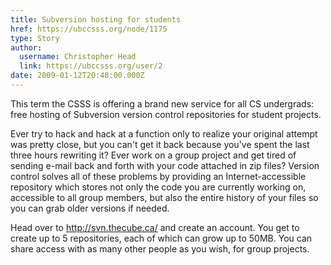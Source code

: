 ```yaml
---
title: Subversion hosting for students 
href: https://ubccsss.org/node/1175
type: Story
author:
  username: Christopher Head
  link: https://ubccsss.org/user/2
date: 2009-01-12T20:48:00.000Z
---
```


<div class="field field-name-body field-type-text-with-summary field-label-hidden"><div class="field-items"><div class="field-item even"><p>This term the CSSS is offering a brand new service for all CS undergrads: free hosting of Subversion version control repositories for student projects.</p>
<p>Ever try to hack and hack at a function only to realize your original attempt was pretty close, but you can&apos;t get it back because you&apos;ve spent the last three hours rewriting it? Ever work on a group project and get tired of sending e-mail back and forth with your code attached in zip files? Version control solves all of these problems by providing an Internet-accessible repository which stores not only the code you are currently working on, accessible to all group members, but also the entire history of your files so you can grab older versions if needed.</p>
<p>Head over to <a href="http://svn.thecube.ca/">http://svn.thecube.ca/</a> and create an account. You get to create up to 5 repositories, each of which can grow up to 50MB. You can share access with as many other people as you wish, for group projects.</p>
</div></div></div>    <footer>
          </footer>